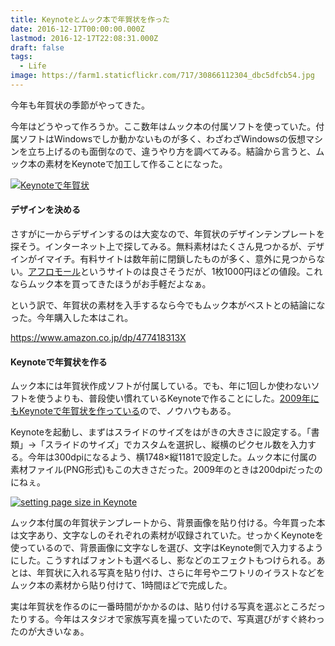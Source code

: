 ```yaml
---
title: Keynoteとムック本で年賀状を作った
date: 2016-12-17T00:00:00.000Z
lastmod: 2016-12-17T22:08:31.000Z
draft: false
tags:
  - Life
image: https://farm1.staticflickr.com/717/30866112304_dbc5dfcb54.jpg
---
```


今年も年賀状の季節がやってきた。

今年はどうやって作ろうか。ここ数年はムック本の付属ソフトを使っていた。付属ソフトはWindowsでしか動かないものが多く、わざわざWindowsの仮想マシンを立ち上げるのも面倒なので、違うやり方を調べてみる。結論から言うと、ムック本の素材をKeynoteで加工して作ることになった。

[![Keynoteで年賀状](https://farm1.staticflickr.com/717/30866112304_dbc5dfcb54.jpg "Keynoteで年賀状")](https://www.flickr.com/photos/machu/30866112304/)

#### デザインを決める

さすがに一からデザインするのは大変なので、年賀状のデザインテンプレートを探そう。インターネット上で探してみる。無料素材はたくさん見つかるが、デザインがイマイチ。有料サイトは数年前に閉鎖したものが多く、意外に見つからない。[アフロモール](http://mall.aflo.com/nenga/)というサイトのは良さそうだが、1枚1000円ほどの値段。これならムック本を買ってきたほうがお手軽だよなぁ。

という訳で、年賀状の素材を入手するなら今でもムック本がベストとの結論になった。今年購入した本はこれ。

<https://www.amazon.co.jp/dp/477418313X>

#### Keynoteで年賀状を作る

ムック本には年賀状作成ソフトが付属している。でも、年に1回しか使わないソフトを使うよりも、普段使い慣れているKeynoteで作ることにした。[2009年にもKeynoteで年賀状を作っている](/posts/20091223/p01)ので、ノウハウもある。

Keynoteを起動し、まずはスライドのサイズをはがきの大きさに設定する。「書類」→「スライドのサイズ」でカスタムを選択し、縦横のピクセル数を入力する。今年は300dpiになるよう、横1748×縦1181で設定した。ムック本に付属の素材ファイル(PNG形式)もこの大きさだった。2009年のときは200dpiだったのにねぇ。

[![setting page size in Keynote](https://farm1.staticflickr.com/503/30865205794_5e7119407b_b.jpg "setting page size in Keynote")](https://www.flickr.com/photos/machu/30865205794/)

ムック本付属の年賀状テンプレートから、背景画像を貼り付ける。今年買った本は文字あり、文字なしのそれぞれの素材が収録されていた。せっかくKeynoteを使っているので、背景画像に文字なしを選び、文字はKeynote側で入力するようにした。こうすればフォントも選べるし、影などのエフェクトもつけられる。あとは、年賀状に入れる写真を貼り付け、さらに年号やニワトリのイラストなどをムック本の素材から貼り付けて、1時間ほどで完成した。

実は年賀状を作るのに一番時間がかかるのは、貼り付ける写真を選ぶところだったりする。今年はスタジオで家族写真を撮っていたので、写真選びがすぐ終わったのが大きいなぁ。
